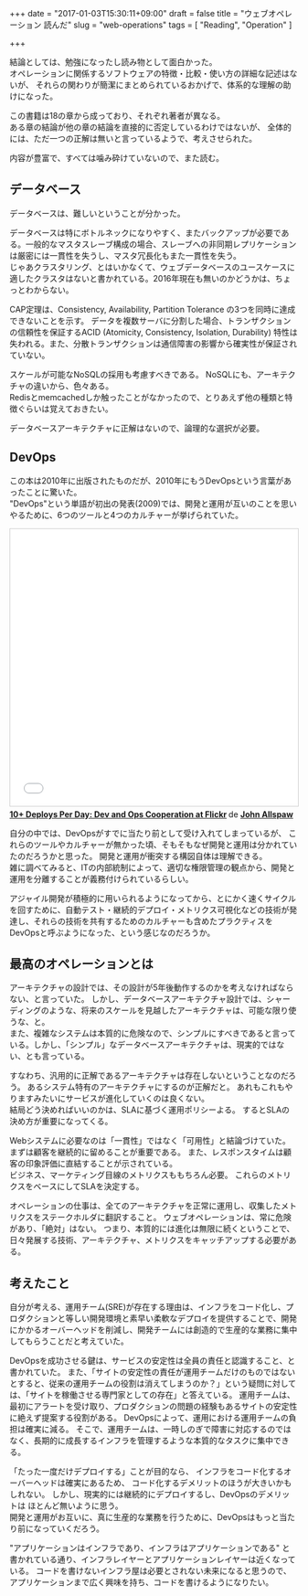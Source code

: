 +++
date = "2017-01-03T15:30:11+09:00"
draft = false
title = "ウェブオペレーション 読んだ"
slug = "web-operations"
tags = [ "Reading", "Operation" ]

+++

結論としては、勉強になったし読み物として面白かった。  
オペレーションに関係するソフトウェアの特徴・比較・使い方の詳細な記述はないが、
それらの関わりが簡潔にまとめられているおかげで、体系的な理解の助けになった。

この書籍は18の章から成っており、それぞれ著者が異なる。  
ある章の結論が他の章の結論を直接的に否定しているわけではないが、
全体的には、ただ一つの正解は無いと言っているようで、考えさせられた。

内容が豊富で、すべては噛み砕けていないので、また読む。

## データベース
データベースは、難しいということが分かった。

データベースは特にボトルネックになりやすく、またバックアップが必要である。一般的なマスタスレーブ構成の場合、スレーブへの非同期レプリケーションは厳密には一貫性を失うし、マスタ冗長化もまた一貫性を失う。  
じゃあクラスタリング、とはいかなくて、ウェブデータベースのユースケースに適したクラスタはないと書かれている。2016年現在も無いのかどうかは、ちょっとわからない。  

CAP定理は、Consistency, Availability, Partition Tolerance の3つを同時に達成できないことを示す。
データを複数サーバに分割した場合、トランザクションの信頼性を保証するACID (Atomicity, Consistency, Isolation, Durability) 特性は失われる。また、分散トランザクションは通信障害の影響から確実性が保証されていない。

スケールが可能なNoSQLの採用も考慮すべきである。
NoSQLにも、アーキテクチャの違いから、色々ある。  
Redisとmemcachedしか触ったことがなかったので、とりあえず他の種類と特徴ぐらいは覚えておきたい。

データベースアーキテクチャに正解はないので、論理的な選択が必要。

## DevOps
この本は2010年に出版されたものだが、2010年にもうDevOpsという言葉があったことに驚いた。  
"DevOps"という単語が初出の発表(2009)では、開発と運用が互いのことを思いやるために、6つのツールと4つのカルチャーが挙げられていた。

<iframe src="//www.slideshare.net/slideshow/embed_code/key/fqqBs2mBGMeagU?startSlide=76" width="595" height="485" frameborder="0" marginwidth="0" marginheight="0" scrolling="no" style="border:1px solid #CCC; border-width:1px; margin-bottom:5px; max-width: 100%;" allowfullscreen> </iframe> <div style="margin-bottom:5px"> <strong> <a href="//www.slideshare.net/jallspaw/10-deploys-per-day-dev-and-ops-cooperation-at-flickr" title="10+ Deploys Per Day: Dev and Ops Cooperation at Flickr" target="_blank">10+ Deploys Per Day: Dev and Ops Cooperation at Flickr</a> </strong> de <strong><a target="_blank" href="//www.slideshare.net/jallspaw">John Allspaw</a></strong> </div>

自分の中では、DevOpsがすでに当たり前として受け入れてしまっているが、
これらのツールやカルチャーが無かった頃、そもそもなぜ開発と運用は分かれていたのだろうかと思った。
開発と運用が衝突する構図自体は理解できる。  
雑に調べてみると、ITの内部統制によって、適切な権限管理の観点から、開発と運用を分離することが義務付けられているらしい。

アジャイル開発が積極的に用いられるようになってから、とにかく速くサイクルを回すために、自動テスト・継続的デプロイ・メトリクス可視化などの技術が発達し、それらの技術を共有するためのカルチャーも含めたプラクティスをDevOpsと呼ぶようになった、という感じなのだろうか。

## 最高のオペレーションとは

アーキテクチャの設計では、その設計が5年後動作するのかを考えなければならない、と言っていた。
しかし、データベースアーキテクチャ設計では、シャーディングのような、将来のスケールを見越したアーキテクチャは、可能な限り使うな、と。  
また、複雑なシステムは本質的に危険なので、シンプルにすべきであると言っている。しかし、「シンプル」なデータベースアーキテクチャは、現実的ではない、とも言っている。

すなわち、汎用的に正解であるアーキテクチャは存在しないということなのだろう。
あるシステム特有のアーキテクチャにするのが正解だと。
あれもこれもやりますみたいにサービスが進化していくのは良くない。  
結局どう決めればいいのかは、SLAに基づく運用ポリシーよる。
するとSLAの決め方が重要になってくる。

Webシステムに必要なのは「一貫性」ではなく「可用性」と結論づけていた。
まずは顧客を継続的に留めることが重要である。
また、レスポンスタイムは顧客の印象評価に直結することが示されている。  
ビジネス、マーケティング目線のメトリクスももちろん必要。
これらのメトリクスをベースにしてSLAを決定する。

オペレーションの仕事は、全てのアーキテクチャを正常に運用し、収集したメトリクスをステークホルダに翻訳すること。
ウェブオペレーションは、常に危険があり、「絶対」はない。
つまり、本質的には進化は無限に続くということで、
日々発展する技術、アーキテクチャ、メトリクスをキャッチアップする必要がある。



## 考えたこと
自分が考える、運用チーム(SRE)が存在する理由は、インフラをコード化し、プロダクションと等しい開発環境と素早い柔軟なデプロイを提供することで、開発にかかるオーバーヘッドを削減し、開発チームには創造的で生産的な業務に集中してもらうことだと考えていた。

DevOpsを成功させる鍵は、サービスの安定性は全員の責任と認識すること、と書かれていた。
また、「サイトの安定性の責任が運用チームだけのものではないとすると、従来の運用チームの役割は消えてしまうのか？」という疑問に対しては、「サイトを稼働させる専門家としての存在」と答えている。
運用チームは、最初にアラートを受け取り、プロダクションの問題の経験もあるサイトの安定性に絶えず提案する役割がある。
DevOpsによって、運用における運用チームの負担は確実に減る。
そこで、運用チームは、一時しのぎで障害に対応するのではなく、長期的に成長するインフラを管理するような本質的なタスクに集中できる。

「たった一度だけデプロイする」ことが目的なら、
インフラをコード化するオーバーヘッドは確実にあるため、
コード化するデメリットのほうが大きいかもしれない。
しかし、現実的には継続的にデプロイするし、DevOpsのデメリットは
ほとんど無いように思う。  
開発と運用がお互いに、真に生産的な業務を行うために、DevOpsはもっと当たり前になっていくだろう。

"アプリケーションはインフラであり、インフラはアプリケーションである" と書かれている通り、インフラレイヤーとアプリケーションレイヤーは近くなっている。
コードを書けないインフラ屋は必要とされない未来になると思うので、アプリケーションまで広く興味を持ち、コードを書けるようになりたい。
